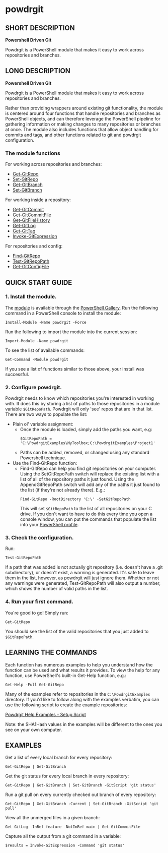 # powdrgit

## SHORT DESCRIPTION
**Powershell Driven Git**

Powdrgit is a PowerShell module that makes it easy to work across repositories and branches.

## LONG DESCRIPTION
**Powershell Driven Git**

Powdrgit is a PowerShell module that makes it easy to work across repositories and branches.

Rather than providing wrappers around existing git functionality, the module is centered around four functions that handle repositories and branches as PowerShell objects, and can therefore leverage the PowerShell pipeline for gathering information or making changes to many repositories or branches at once. The module also includes functions that allow object handling for commits and tags, and other functions related to git and powdrgit configuration.


### The module functions

For working across repositories and branches:
- [Get-GitRepo](help/Get-GitRepo.md)
- [Set-GitRepo](help/Set-GitRepo.md)
- [Get-GitBranch](help/Get-GitBranch.md)
- [Set-GitBranch](help/Set-GitBranch.md)

For working inside a repository:
- [Get-GitCommit](help/Get-GitCommit.md)
- [Get-GitCommitFile](help/Get-GitCommitFile.md)
- [Get-GitFileHistory](help/Get-GitFileHistory.md)
- [Get-GitLog](help/Get-GitLog.md)
- [Get-GitTag](help/Get-GitTag.md)
- [Invoke-GitExpression](help/Invoke-GitExpression.md)

For repositories and config:
- [Find-GitRepo](help/Find-GitRepo.md)
- [Test-GitRepoPath](help/Test-GitRepoPath.md)
- [Get-GitConfigFile](help/Get-GitConfigFile.md)

## QUICK START GUIDE
### 1. Install the module.
   The [module](https://www.powershellgallery.com/packages/powdrgit/1.0.0) is available through the [PowerShell Gallery](https://docs.microsoft.com/en-us/powershell/scripting/gallery/getting-started).
   Run the following command in a PowerShell console to install the module:
   ```
   Install-Module -Name powdrgit -Force
   ```
   Run the following to import the module into the current session:
   ```
   Import-Module -Name powdrgit
   ```
   To see the list of available commands:
   ```
   Get-Command -Module powdrgit
   ```
   If you see a list of functions similar to those above, your install was successful.

### 2. Configure powdrgit.
   Powdrgit needs to know which repositories you're interested in working with. It does this by storing a list of paths to those repositories in a module variable `$GitRepoPath`. Powdrgit will only 'see' repos that are in that list. There are two ways to populate the list:
   - Plain ol' variable assignment:
     - Once the module is loaded, simply add the paths you want, e.g:
       ```
       $GitRepoPath = 'C:\PowdrgitExamples\MyToolbox;C:\PowdrgitExamples\Project1'
       ```
     - Paths can be added, removed, or changed using any standard Powershell technique.
   - Use the Find-GitRepo function:
     - Find-GitRepo can help you find git repositories on your computer. Using the SetGitRepoPath switch will replace the existing list with a list of all of the repository paths it just found. Using the AppendGitRepoPath switch will add any of the paths it just found to the list (if they're not already there). E.g.:
       ```
       Find-GitRepo -RootDirectory 'C:\' -SetGitRepoPath
       ```
       This will set `$GitRepoPath` to the list of all repositories on your C drive.
   If you don't want to have to do this every time you open a console window, you can put the commands that populate the list into your [PowerShell profile](https://docs.microsoft.com/en-us/powershell/module/microsoft.powershell.core/about/about_profiles).

### 3. Check the configuration.
   Run:
   ```
   Test-GitRepoPath
   ```
   If a path that was added is not actually git repository (i.e. doesn't have a .git subdirectory), or doesn't exist, a warning is generated. It's safe to leave them in the list, however, as powdrgit will just ignore them. Whether or not any warnings were generated, Test-GitRepoPath will also output a number, which shows the number of valid paths in the list.

### 4. Run your first command.
   You're good to go! Simply run:
   ```
   Get-GitRepo
   ```
   You should see the list of the valid repositories that you just added to `$GitRepoPath`.


## LEARNING THE COMMANDS
Each function has numerous examples to help you understand how the function can be used and what results it provides. To view the help for any function, use PowerShell's built-in Get-Help function, e.g.:
```
Get-Help -Full Get-GitRepo
```
Many of the examples refer to repositories in the `C:\PowdrgitExamples` directory. If you'd like to follow along with the examples verbatim, you can use the following script to create the example repositories:

[Powdrgit Help Examples - Setup Script](https://gist.github.com/nmbell/10dad7587ef640618036461c7d212981)

Note: the SHA1Hash values in the examples will be different to the ones you see on your own computer.

## EXAMPLES
Get a list of every local branch for every repository:
```
Get-GitRepo | Get-GitBranch
```


Get the git status for every local branch in every repository:
```
Get-GitRepo | Get-GitBranch | Set-GitBranch -GitScript 'git status'
```


Run a git pull on every currently checked out branch of every repository:
```
Get-GitRepo | Get-GitBranch -Current | Set-GitBranch -GitScript 'git pull'
```


View all the unmerged files in a given branch:
```
Get-GitLog -InRef feature -NotInRef main | Get-GitCommitFile
```


Capture all the output from a git command in a variable:
```
$results = Invoke-GitExpression -Command 'git status'
```
